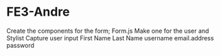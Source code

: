 # FE3-Andre
Create the components for the form; Form.js
Make one for the user and Stylist 
Capture user input
First Name Last Name
username
email.address
password
